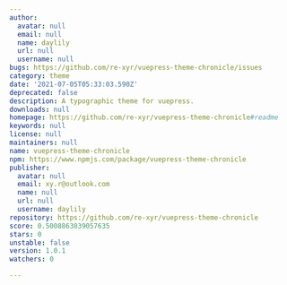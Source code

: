 ```yaml
---
author:
  avatar: null
  email: null
  name: daylily
  url: null
  username: null
bugs: https://github.com/re-xyr/vuepress-theme-chronicle/issues
category: theme
date: '2021-07-05T05:33:03.590Z'
deprecated: false
description: A typographic theme for vuepress.
downloads: null
homepage: https://github.com/re-xyr/vuepress-theme-chronicle#readme
keywords: null
license: null
maintainers: null
name: vuepress-theme-chronicle
npm: https://www.npmjs.com/package/vuepress-theme-chronicle
publisher:
  avatar: null
  email: xy.r@outlook.com
  name: null
  url: null
  username: daylily
repository: https://github.com/re-xyr/vuepress-theme-chronicle
score: 0.5008863039057635
stars: 0
unstable: false
version: 1.0.1
watchers: 0

---
```


